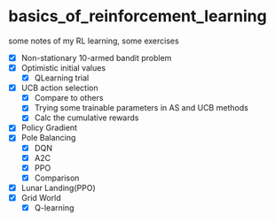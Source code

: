 # basics_of_reinforcement_learning
some notes of my RL learning, some exercises

- [x] Non-stationary 10-armed bandit problem
- [x] Optimistic initial values
  - [x] QLearning trial
- [x] UCB action selection
  - [x] Compare to others
  - [x] Trying some trainable parameters in AS and UCB methods
  - [x] Calc the cumulative rewards
- [x] Policy Gradient
- [x] Pole Balancing
  - [x] DQN
  - [x] A2C
  - [x] PPO
  - [x] Comparison
- [x] Lunar Landing(PPO)
- [x] Grid World
  - [x] Q-learning 
